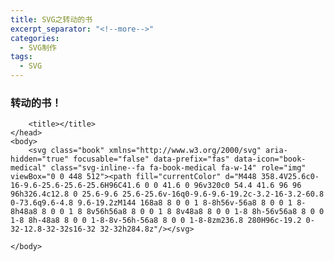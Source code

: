 ```yaml
---
title: SVG之转动的书
excerpt_separator: "<!--more-->"
categories: 
  - SVG制作
tags:
  - SVG
---
```

### 转动的书！

<!--more-->
<section class="page__content" itemprop="text">
	<head>
	<meta charset="UTF-8">	
		<style> 
<div>
 .book
 {
 	animation: rotate 3s infinite;
 	animation-timing-function:linear;
 }		
.book
{
	width: 200px;
	height: 200px;
}
svg path { fill: cornflowerblue;
	}
@keyframes rotate{
0% { transform:rotatex(0deg);}	
100% { transform:rotatey(360deg);}
}
}	
	<style type="text/css"> 
.book {
    width: 150px;
    height: 150px;
  
    -webkit-transition: -webkit-transform 1s, width 1.5s, height 2s;
    transition: width 3s, height 1.8s, transform 2.5s;
}
svg:hover {
    width:400px;
    height:400px;
    -webkit-transform: rotateX(1600deg);
    transform: rotateY(1600deg);
    color:blue;
}
</div>
</style>

		<title></title>
	</head>
	<body>
		<svg class="book" xmlns="http://www.w3.org/2000/svg" aria-hidden="true" focusable="false" data-prefix="fas" data-icon="book-medical" class="svg-inline--fa fa-book-medical fa-w-14" role="img" viewBox="0 0 448 512"><path fill="currentColor" d="M448 358.4V25.6c0-16-9.6-25.6-25.6-25.6H96C41.6 0 0 41.6 0 96v320c0 54.4 41.6 96 96 96h326.4c12.8 0 25.6-9.6 25.6-25.6v-16q0-9.6-9.6-19.2c-3.2-16-3.2-60.8 0-73.6q9.6-4.8 9.6-19.2zM144 168a8 8 0 0 1 8-8h56v-56a8 8 0 0 1 8-8h48a8 8 0 0 1 8 8v56h56a8 8 0 0 1 8 8v48a8 8 0 0 1-8 8h-56v56a8 8 0 0 1-8 8h-48a8 8 0 0 1-8-8v-56h-56a8 8 0 0 1-8-8zm236.8 280H96c-19.2 0-32-12.8-32-32s16-32 32-32h284.8z"/></svg>
	
	</body>